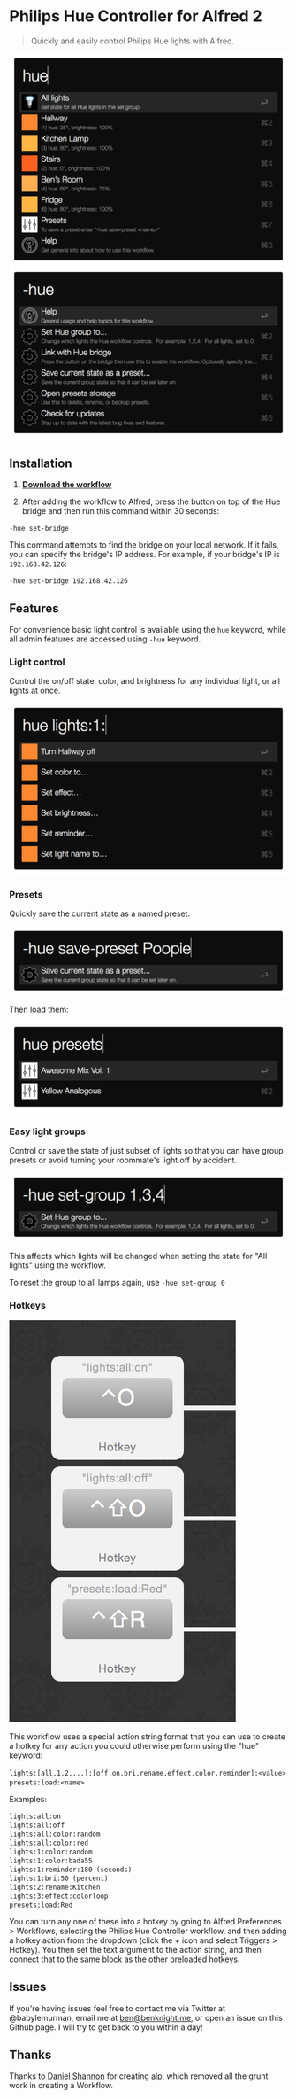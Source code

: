 # Philips Hue Controller for Alfred 2

> Quickly and easily control Philips Hue lights with Alfred.

![Index](/screenshots/index.png)
![Admin](/screenshots/admin.png)

## Installation

1. **[Download the workflow](http://goo.gl/85imtI)**

2. After adding the workflow to Alfred, press the button on top of the Hue bridge and then run this command within 30 seconds:

```
-hue set-bridge
```

This command attempts to find the bridge on your local network.  If it fails, you can specify the bridge's IP address.  For example, if your bridge's IP is `192.168.42.126`:

```
-hue set-bridge 192.168.42.126
```

## Features

For convenience basic light control is available using the `hue` keyword, while all admin features are accessed using `-hue` keyword.

### Light control

Control the on/off state, color, and brightness for any individual light, or all lights at once.

![Light Control](/screenshots/light.png)

### Presets

Quickly save the current state as a named preset.

![Save Preset](/screenshots/save.png)

Then load them:

![Presets](/screenshots/presets.png)

### Easy light groups

Control or save the state of just subset of lights so that you can have group presets or avoid turning your roommate's light off by accident.

![Set Group](/screenshots/group.png)

This affects which lights will be changed when setting the state for "All lights" using the workflow.

To reset the group to all lamps again, use `-hue set-group 0`

### Hotkeys

![Hotkeys](/screenshots/hotkeys.png)

This workflow uses a special action string format that you can use to create a hotkey for any action you could otherwise perform using the "hue" keyword:

```lights:[all,1,2,...]:[off,on,bri,rename,effect,color,reminder]:<value>```
```presets:load:<name>```

Examples:

```
lights:all:on
lights:all:off
lights:all:color:random
lights:all:color:red
lights:1:color:random
lights:1:color:bada55
lights:1:reminder:180 (seconds)
lights:1:bri:50 (percent)
lights:2:rename:Kitchen
lights:3:effect:colorloop
presets:load:Red
```

You can turn any one of these into a hotkey by going to Alfred Preferences > Workflows, selecting the Philips Hue Controller workflow, and then adding a hotkey action from the dropdown (click the + icon and select Triggers > Hotkey).  You then set the text argument to the action string, and then connect that to the same block as the other preloaded hotkeys.

## Issues

If you're having issues feel free to contact me via Twitter at @babylemurman, email me at ben@benknight.me, or open an issue on this Github page.  I will try to get back to you within a day!

## Thanks

Thanks to [Daniel Shannon](https://github.com/phyllisstein) for creating [alp](https://github.com/phyllisstein/alp), which removed all the grunt work in creating a Workflow.
